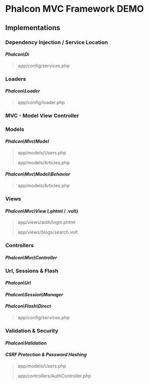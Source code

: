 # Phalcon MVC Framework DEMO

## **Implementations**
###  Dependency Injection / Service Location
#### ***Phalcon\Di***
> app/config/services.php

### Loaders
#### ***Phalcon\Loader***
> app/config/loader.php
 
### MVC - Model View Controller
### Models
#### ***Phalcon\Mvc\Model***
> app/models/Users.php
> 
> app/models/Articles.php

#### ***Phalcon\Mvc\Model\Behavior***
> app/models/Articles.php

### Views
#### ***Phalcon\Mvc\View*** (.phtml / .volt)
> app/views/auth/login.phtml
> 
> app/views/blogs/search.volt

### Controllers
#### ***Phalcon\Mvc\Controller***

### Url, Sessions & Flash
#### ***Phalcon\Url***
#### ***Phalcon\Session\Manager***
#### ***Phalcon\Flash\Direct***
> app/config/services.php

### Validation & Security
#### ***Phalcon\Validation***
#### ***CSRF Protection & Password Hashing***
> app/models/Users.php
>
> app/controllers/AuthController.php